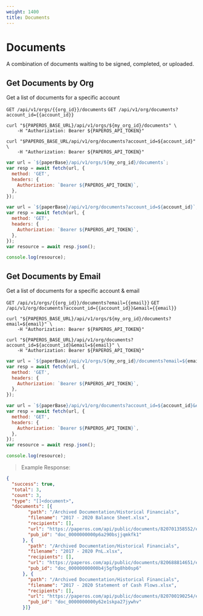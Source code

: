 ```yaml
---
weight: 1400
title: Documents
---
```


# Documents

A combination of documents waiting to be signed, completed, or uploaded.

## Get Documents by Org

Get a list of documents for a specific account

`GET /api/v1/orgs/{{org_id}}/documents`
`GET /api/v1/org/documents?account_id={{account_id}}`

```shell
curl "${PAPEROS_BASE_URL}/api/v1/orgs/${my_org_id}/documents" \
    -H "Authorization: Bearer ${PAPEROS_API_TOKEN}"
```

```shell
curl "$PAPEROS_BASE_URL/api/v1/org/documents?account_id=${account_id}" \
    -H "Authorization: Bearer ${PAPEROS_API_TOKEN}"
```

```javascript
var url = `${paperBase}/api/v1/orgs/${my_org_id}/documents`;
var resp = await fetch(url, {
  method: 'GET',
  headers: {
    Authorization: `Bearer ${PAPEROS_API_TOKEN}`,
  },
});
```

```javascript
var url = `${paperBase}/api/v1/org/documents?account_id=${account_id}`;
var resp = await fetch(url, {
  method: 'GET',
  headers: {
    Authorization: `Bearer ${PAPEROS_API_TOKEN}`,
  },
});
var resource = await resp.json();

console.log(resource);
```

## Get Documents by Email

Get a list of documents for a specific account & email

`GET /api/v1/orgs/{{org_id}}/documents?email={{email}}`
`GET /api/v1/org/documents?account_id={{account_id}}&email={{email}}`

```shell
curl "${PAPEROS_BASE_URL}/api/v1/orgs/${my_org_id}/documents?email=${email}" \
    -H "Authorization: Bearer ${PAPEROS_API_TOKEN}"
```

```shell
curl "${PAPEROS_BASE_URL}/api/v1/org/documents?account_id=${account_id}&email=${email}" \
    -H "Authorization: Bearer ${PAPEROS_API_TOKEN}"
```

```javascript
var url = `${paperBase}/api/v1/orgs/${my_org_id}/documents?email=${email}`;
var resp = await fetch(url, {
  method: 'GET',
  headers: {
    Authorization: `Bearer ${PAPEROS_API_TOKEN}`,
  },
});
```

```javascript
var url = `${paperBase}/api/v1/org/documents?account_id=${account_id}&email=${email}`;
var resp = await fetch(url, {
  method: 'GET',
  headers: {
    Authorization: `Bearer ${PAPEROS_API_TOKEN}`,
  },
});
var resource = await resp.json();

console.log(resource);
```

> Example Response:

```json
{
  "success": true,
  "total": 3,
  "count": 3,
  "type": "[]<document>",
  "documents": [{
        "path": "/Archived Documentation/Historical Financials",
        "filename": "2017 - 2020 Balance Sheet.xlsx",
        "recipients": [],
        "url": "https://paperos.com/api/public/documents/820701358552/eyJ0eXAiOiJKV1QiLCJraWQiOiJKa3BxUW1faW9IeHRsb1BOTS12VE1IenkzR0xWLW1GbEhDdkxPMVJ0RlhVIiwiYWxnIjoiRVMyNTYifQ.eyJmaWxlIjoiODIwNzAxMzU4NTUyIiwiaWF0IjoxNjk3MjI3NTA0LCJleHAiOjE2OTcyMjg0MDQsImlzcyI6Imh0dHA6Ly9sb2NhbGhvc3Q6MzAwMSJ9.iNPasWw1VfMDuNTTDHW16f5CgmXgKJUoyY9I6Ac2RPosGn61GSMDMgPXzi10uSk2Mg9SjtWclZxdIe5t6z-Lqw",
        "pub_id": "doc_0000000000p6a290bsjjqmkfk1"
      }, {
        "path": "/Archived Documentation/Historical Financials",
        "filename": "2017 - 2020 PnL.xlsx",
        "recipients": [],
        "url": "https://paperos.com/api/public/documents/820688814651/eyJ0eXAiOiJKV1QiLCJraWQiOiJKa3BxUW1faW9IeHRsb1BOTS12VE1IenkzR0xWLW1GbEhDdkxPMVJ0RlhVIiwiYWxnIjoiRVMyNTYifQ.eyJmaWxlIjoiODIwNjg4ODE0NjUxIiwiaWF0IjoxNjk3MjI3NTA0LCJleHAiOjE2OTcyMjg0MDQsImlzcyI6Imh0dHA6Ly9sb2NhbGhvc3Q6MzAwMSJ9.WMcM5HULwVyVmiDMMVtibStMou6C_O3Z2886VNZko7U7dBvOrqgPMcYaX0Ilt10q_iM_aj7LF29pNfTgxuXLxQ",
        "pub_id": "doc_00000000000b4j5gfbg8hb0sp6"
      }, {
        "path": "/Archived Documentation/Historical Financials",
        "filename": "2017 - 2020 Statement of Cash Flows.xlsx",
        "recipients": [],
        "url": "https://paperos.com/api/public/documents/820700190254/eyJ0eXAiOiJKV1QiLCJraWQiOiJKa3BxUW1faW9IeHRsb1BOTS12VE1IenkzR0xWLW1GbEhDdkxPMVJ0RlhVIiwiYWxnIjoiRVMyNTYifQ.eyJmaWxlIjoiODIwNzAwMTkwMjU0IiwiaWF0IjoxNjk3MjI3NTA0LCJleHAiOjE2OTcyMjg0MDQsImlzcyI6Imh0dHA6Ly9sb2NhbGhvc3Q6MzAwMSJ9.HXaecHH5bq1QAw5TRQCqnb1dn8dE7spcQpLU1DM6J8AJYraTRqeOcLjRziA9P83YbFgMCzHKY-cDDiGsGoUVlw",
        "pub_id": "doc_0000000000y62e1skpa27jywhv"
      }]}
```